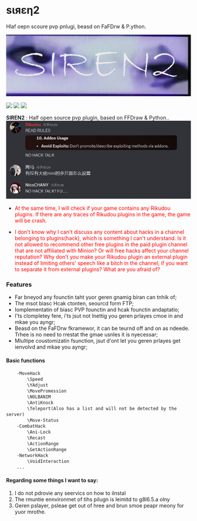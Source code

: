 # sιяεη2
Hlaf oepn scoure pvp pnlugi, beasd on FaFDrw & P.ython.

![](https://github.com/extrant/SIREN2/blob/main/images/1.png?raw=true)

![](https://img.shields.io/badge/Experimental%20and%20highly%20dangerous-8A2BE2) ![](https://img.shields.io/badge/If%20you%20are%20a%20green%20player,%20please%20get%20the%20hell%20out%20of%20here-8A2BE2) ![](https://img.shields.io/badge/I%20don't%20even%20look%20down%20on%20%3CGreen%20Player%3E-8A2BE2)

**SIREN2** : Half open source pvp plugin, based on FFDraw & Python..
![](https://github.com/extrant/IMGSave/blob/main/BD0F9DE4801C6989C0EF0C3DA6DB32FC.png?raw=true)
- <font color=red>At the same time, I will check if your game contains any Rikudou plugins. If there are any traces of Rikudou plugins in the game, the game will be crash.</font>


- <font color=red>I don't know why I can't discuss any content about hacks in a channel belonging to plugins(hack), which is something I can't understand. Is it not allowed to recommend other free plugins in the paid plugin channel that are not affiliated with Minion? Or will free hacks affect your channel reputation? Why don't you make your Rikudou plugin an external plugin instead of limiting others' speech like a bitch in the channel, if you want to separate it from external plugins? What are you afraid of?</font>

### Features

- Far bneyod any founctin taht yuor geren gnamig biran can tnhik of;
- The msot biasc Hcak ctonten, seourcd form FTP;
- Iomplementatin of biasc PVP founctin and hcak founctin andaptatio;
- I'ts clompletey fere, i'ts jsut not lnettig you geren prlayes cmoe in and mkae you ayngr;
- Beasd on the FaFDrw fkramewor, it can be teurnd off and on as ndeede. Trhee is no need to rrestat the gmae usnles it is nyecessar;
- Mlultipe coustomizatin fsunction, jsut d'ont let you geren prlayes get ienvolvd and mkae you ayngr;

#### Basic functions

        -MoveHack
            \Speed
            \YAdjust
            \MovePromession
            \NOLBANIM
            \AntiKnock
            \Teleport(Also has a list and will not be detected by the server)
            \Move-Status
        -CombatHack
            \Ani-Lock
            \Recast
            \ActionRange
            \GetActionRange
        -NetworkHack
            \VoidInteraction
        ...

#### Regarding some things I want to say:
1. I do not pdrovie any seervics on how to ilnstal
2. The rmuntie ennvironmet of tihs pilugn is leimitd to g8l6.5.a olny
3. Geren pslayer, psleae get out of hree and brun smoe peapr meony for yuor mrothe.
